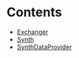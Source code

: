 # Contents

- [Exchanger](Exchanger.sol/contract.Exchanger.md)
- [Synth](Synth.sol/contract.Synth.md)
- [SynthDataProvider](SynthDataProvider.sol/contract.SynthDataProvider.md)
